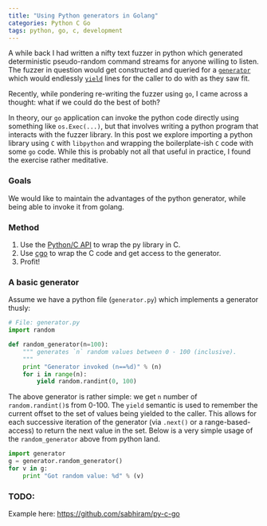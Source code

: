 ```yaml
---
title: "Using Python generators in Golang"
categories: Python C Go
tags: python, go, c, development
---
```


A while back I had written a nifty text fuzzer in python which generated deterministic pseudo-random command streams for anyone willing to listen. The fuzzer in question would get constructed and queried for a [`generator`](https://wiki.python.org/moin/Generators) which would endlessly [`yield`]() lines for the caller to do with as they saw fit.

Recently, while pondering re-writing the fuzzer using `go`, I came across a thought: what if we could do the best of both?

In theory, our `go` application can invoke the python code directly using something like `os.Exec(...)`, but that involves writing a python program that interacts with the fuzzer library. In this post we explore importing a python library using `C` with `libpython` and wrapping the boilerplate-ish `C` code with some `go` code. While this is probably not all that useful in practice, I found the exercise rather meditative.

### Goals

We would like to maintain the advantages of the python generator, while being able to invoke it from golang.

### Method

1. Use the [Python/C API](https://docs.python.org/2/c-api/index.html) to wrap the py library in C.
2. Use [cgo](https://golang.org/cmd/cgo/) to wrap the C code and get access to the generator.
3. Profit!

### A basic generator

Assume we have a python file (`generator.py`) which implements a generator thusly:

```python
# File: generator.py
import random

def random_generator(n=100):
    """ generates `n` random values between 0 - 100 (inclusive).
    """
    print "Generator invoked (n==%d)" % (n)
    for i in range(n):
        yield random.randint(0, 100)
```

The above generator is rather simple: we get `n` number of `random.randint()`s from 0-100. The `yield` semantic is used to remember the current offset to the set of values being yielded to the caller. This allows for each successive iteration of the generator (via `.next()` or a range-based-access) to return the next value in the set. Below is a very simple usage of the `random_generator` above from python land.

```python
import generator
g = generator.random_generator()
for v in g:
    print "Got random value: %d" % (v)
```

### TODO:

Example here: https://github.com/sabhiram/py-c-go